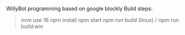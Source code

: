 WillyBot programming based on google blockly
Build steps: 
>nvm use 16
>npm install
>npm start
>npm run build (linux) / npm run build:win
